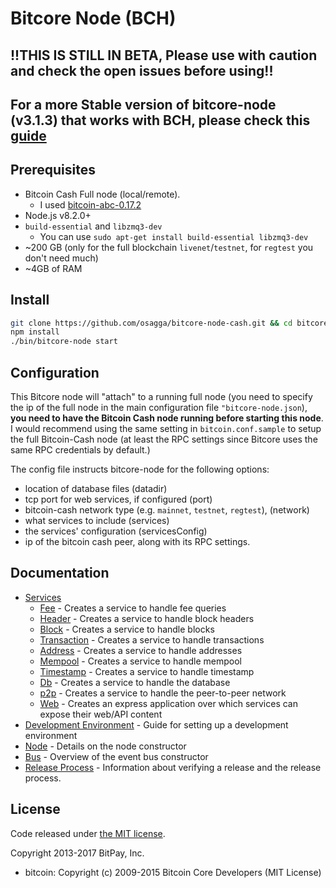 Bitcore Node (BCH)
============

## !!THIS IS STILL IN BETA, Please use with caution and check the open issues before using!!
## For a more Stable version of bitcore-node (v3.1.3) that works with BCH, please check this [guide](https://github.com/osagga/bch-bitcore-setup)
## Prerequisites

- Bitcoin Cash Full node (local/remote).
  - I used [bitcoin-abc-0.17.2](https://download.bitcoinabc.org/0.17.2/)
- Node.js v8.2.0+
- `build-essential` and `libzmq3-dev`
  - You can use `sudo apt-get install build-essential libzmq3-dev`
- ~200 GB (only for the full blockchain `livenet`/`testnet`, for `regtest` you don't need much)
- ~4GB of RAM

## Install

```bash
git clone https://github.com/osagga/bitcore-node-cash.git && cd bitcore-node-cash
npm install
./bin/bitcore-node start
```

## Configuration

This Bitcore node will "attach" to a running full node (you need to specify the ip of the full node in the main configuration file `"bitcore-node.json`), **you need to have the Bitcoin Cash node running before starting this node**. I would recommend using the same setting in `bitcoin.conf.sample` to setup the full Bitcoin-Cash node (at least the RPC settings since Bitcore uses the same RPC credentials by default.)

The config file instructs bitcore-node for the following options:
- location of database files (datadir)
- tcp port for web services, if configured (port)
- bitcoin-cash network type (e.g. `mainnet`, `testnet`, `regtest`), (network)
- what services to include (services)
- the services' configuration (servicesConfig)
- ip of the bitcoin cash peer, along with its RPC settings.

## Documentation

- [Services](docs/services.md)
  - [Fee](docs/services/fee.md) - Creates a service to handle fee queries
  - [Header](docs/services/header.md) - Creates a service to handle block headers
  - [Block](docs/services/block.md) - Creates a service to handle blocks
  - [Transaction](docs/services/transaction.md) - Creates a service to handle transactions
  - [Address](docs/services/address.md) - Creates a service to handle addresses
  - [Mempool](docs/services/mempool.md) - Creates a service to handle mempool
  - [Timestamp](docs/services/timestamp.md) - Creates a service to handle timestamp
  - [Db](docs/services/db.md) - Creates a service to handle the database
  - [p2p](docs/services/p2p.md) - Creates a service to handle the peer-to-peer network
  - [Web](docs/services/web.md) - Creates an express application over which services can expose their web/API content
- [Development Environment](docs/development.md) - Guide for setting up a development environment
- [Node](docs/node.md) - Details on the node constructor
- [Bus](docs/bus.md) - Overview of the event bus constructor
- [Release Process](docs/release.md) - Information about verifying a release and the release process.

## License

Code released under [the MIT license](https://github.com/bitpay/bitcore-node/blob/master/LICENSE).

Copyright 2013-2017 BitPay, Inc.

- bitcoin: Copyright (c) 2009-2015 Bitcoin Core Developers (MIT License)
